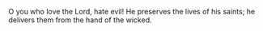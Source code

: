 O you who love the Lord, hate evil! He preserves the lives of his saints; he delivers them from the hand of the wicked.
